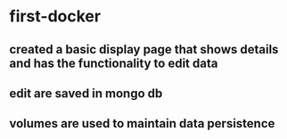 # first-docker
## created a basic display page that shows details and has the functionality to edit data ##
## edit are saved in mongo db ##
## volumes are used to maintain data persistence ##
